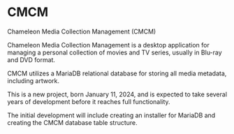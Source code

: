 # CMCM
Chameleon Media Collection Management (CMCM)

Chameleon Media Collection Management is a desktop application for managing a personal collection of movies and TV series, usually in Blu-ray and DVD format.

CMCM utilizes a MariaDB relational database for storing all media metadata, including artwork.

This is a new project, born January 11, 2024, and is expected to take several years of development before it reaches full functionality.

The initial development will include creating an installer for MariaDB and creating the CMCM database table structure.



